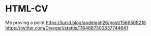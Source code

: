# HTML-CV
Me proving a point
https://lucid.blog/aodeigah26/post/1566508218
https://twitter.com/Divagarl/status/1164687300837744641
